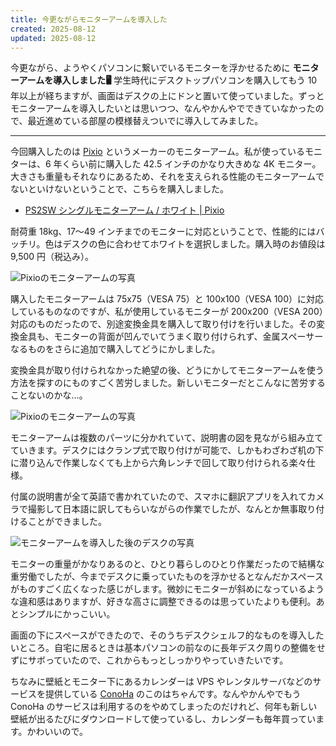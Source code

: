 ```yaml
---
title: 今更ながらモニターアームを導入した
created: 2025-08-12
updated: 2025-08-12
---
```


今更ながら、ようやくパソコンに繋いでいるモニターを浮かせるために **モニターアームを導入しました🖥️** 学生時代にデスクトップパソコンを購入してもう 10 年以上が経ちますが、画面はデスクの上にドンと置いて使っていました。ずっとモニターアームを導入したいとは思いつつ、なんやかんやでできていなかったので、最近進めている部屋の模様替えついでに導入してみました。

---

今回購入したのは [Pixio](https://pixiogaming.jp/) というメーカーのモニターアーム。私が使っているモニターは、6 年くらい前に購入した 42.5 インチのかなり大きめな 4K モニター。大きさも重量もそれなりにあるため、それを支えられる性能のモニターアームでないといけないということで、こちらを購入しました。

- [PS2SW シングルモニターアーム / ホワイト | Pixio](https://pixiogaming.jp/products/ps2sw)

耐荷重 18kg、17～49 インチまでのモニターに対応ということで、性能的にはバッチリ。色はデスクの色に合わせてホワイトを選択しました。購入時のお値段は 9,500 円（税込み）。

![Pixioのモニターアームの写真](0d51cf3b-cf1c-423e-b781-f34285a0d000)

購入したモニターアームは 75x75（VESA 75）と 100x100（VESA 100）に対応しているものなのですが、私が使用しているモニターが 200x200（VESA 200）対応のものだったので、別途変換金具を購入して取り付けを行いました。その変換金具も、モニターの背面が凹んでいてうまく取り付けられず、金属スペーサーなるものをさらに追加で購入してどうにかしました。

変換金具が取り付けられなかった絶望の後、どうにかしてモニターアームを使う方法を探すのにものすごく苦労しました。新しいモニターだとこんなに苦労することないのかな…。

![Pixioのモニターアームの写真](74704405-62f2-401a-9d9a-97e33c203200)

モニターアームは複数のパーツに分かれていて、説明書の図を見ながら組み立てていきます。デスクにはクランプ式で取り付けが可能で、しかもわざわざ机の下に潜り込んで作業しなくても上から六角レンチで回して取り付けられる楽々仕様。

付属の説明書が全て英語で書かれていたので、スマホに翻訳アプリを入れてカメラで撮影して日本語に訳してもらいながらの作業でしたが、なんとか無事取り付けることができました。

![モニターアームを導入した後のデスクの写真](6b90d56a-eed3-4c52-4f7f-09b129dad300)

モニターの重量がかなりあるのと、ひとり暮らしのひとり作業だったので結構な重労働でしたが、今までデスクに乗っていたものを浮かせるとなんだかスペースがものすごく広くなった感じがします。微妙にモニターが斜めになっているような違和感はありますが、好きな高さに調整できるのは思っていたよりも便利。あとシンプルにかっこいい。

画面の下にスペースができたので、そのうちデスクシェルフ的なものを導入したいところ。自宅に居るときは基本パソコンの前なのに長年デスク周りの整備をせずにサボっていたので、これからもっとしっかりやっていきたいです。

ちなみに壁紙とモニター下にあるカレンダーは VPS やレンタルサーバなどのサービスを提供している [ConoHa](https://www.conoha.jp/) のこのはちゃんです。なんやかんやでもう ConoHa のサービスは利用するのをやめてしまったのだけれど、何年も新しい壁紙が出るたびにダウンロードして使っているし、カレンダーも毎年買っています。かわいいので。
